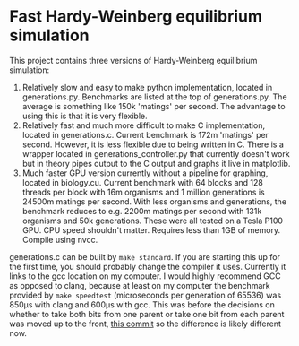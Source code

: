 # Fast Hardy-Weinberg equilibrium simulation

This project contains three versions of Hardy-Weinberg equilibrium simulation:
  1. Relatively slow and easy to make python implementation, located in generations.py. Benchmarks are listed at the top of generations.py. The average is something like 150k 'matings' per second. The advantage to using this is that it is very flexible.
  2. Relatively fast and much more difficult to make C implementation, located in generations.c. Current benchmark is 172m 'matings' per second. However, it is less flexible due to being written in C. There is a wrapper located in generations_controller.py that currently doesn't work but in theory pipes output to the C output and graphs it live in matplotlib.
  3. Much faster GPU version currently without a pipeline for graphing, located in biology.cu. Current benchmark with 64 blocks and 128 threads per block with 16m organisms and 1 million generations is 24500m matings per second. With less organisms and generations, the benchmark reduces to e.g. 2200m matings per second with 131k organisms and 50k generations. These were all tested on a Tesla P100 GPU. CPU speed shouldn't matter. Requires less than 1GB of memory. Compile using nvcc. 

generations.c can be built by `make standard`. If you are starting this up for the first time, you should probably change the compiler it uses. Currently it links to the gcc location on my computer. I would highly recommend GCC as opposed to clang, because at least on my computer the benchmark provided by `make speedtest` (microseconds per generation of 65536) was 850µs with clang and 600µs with gcc. This was before the decisions on whether to take both bits from one parent or take one bit from each parent was moved up to the front, [this commit](https://github.com/williamwisdom/biology/commit/243696f6f1fc2dc9c289ec91199cf5e3a5890d89) so the difference is likely different now.
